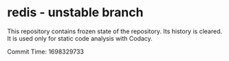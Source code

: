 # redis - unstable branch

This repository contains frozen state of the repository.
Its history is cleared. It is used only for static code
analysis with Codacy.

Commit Time: 1698329733